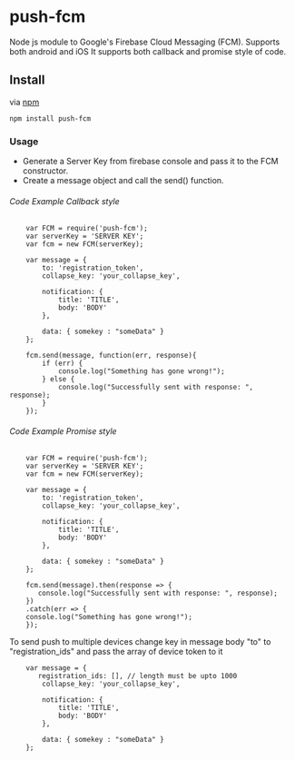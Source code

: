 # push-fcm
Node js module to Google's Firebase Cloud Messaging (FCM). Supports both android and iOS
It supports both callback and promise style of code.

## Install
via [npm](https://www.npmjs.com)

```
npm install push-fcm
```

### Usage
 - Generate a Server Key from firebase console and pass it to the FCM constructor.
 - Create a message object and call the send() function.

###### Code Example Callback style
```
    var FCM = require('push-fcm');
    var serverKey = 'SERVER KEY';
    var fcm = new FCM(serverKey);

    var message = {
        to: 'registration_token', 
        collapse_key: 'your_collapse_key',
        
        notification: {
            title: 'TITLE', 
            body: 'BODY' 
        },
        
        data: { somekey : "someData" }
    };
    
    fcm.send(message, function(err, response){
        if (err) {
            console.log("Something has gone wrong!");
        } else {
            console.log("Successfully sent with response: ", response);
        }
    });
```


###### Code Example Promise style
```
    var FCM = require('push-fcm');
    var serverKey = 'SERVER KEY';
    var fcm = new FCM(serverKey);

    var message = {
        to: 'registration_token', 
        collapse_key: 'your_collapse_key',
        
        notification: {
            title: 'TITLE', 
            body: 'BODY' 
        },
        
        data: { somekey : "someData" }
    };
    
    fcm.send(message).then(response => {
       console.log("Successfully sent with response: ", response);
    })
    .catch(err => { 
    console.log("Something has gone wrong!");
    });
```

To send push to multiple devices change key in message body "to" to "registration_ids" and pass the array of device token to it 

```
    var message = {
       registration_ids: [], // length must be upto 1000
        collapse_key: 'your_collapse_key',
        
        notification: {
            title: 'TITLE', 
            body: 'BODY' 
        },
        
        data: { somekey : "someData" }
    };
```
